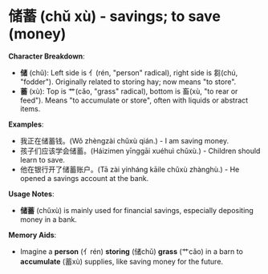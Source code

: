 # **储蓄 (chǔ xù) - savings; to save (money)**

**Character Breakdown**:  
- **储** (chǔ): Left side is 亻(rén, "person" radical), right side is 芻(chú, "fodder"). Originally related to storing hay; now means "to store".  
- **蓄** (xù): Top is 艹(cǎo, "grass" radical), bottom is 畜(xù, "to rear or feed"). Means "to accumulate or store", often with liquids or abstract items.

**Examples**:  
- 我正在储蓄钱。(Wǒ zhèngzài chǔxù qián.) - I am saving money.  
- 孩子们应该学会储蓄。(Háizimen yīnggāi xuéhuì chǔxù.) - Children should learn to save.  
- 他在银行开了储蓄账户。(Tā zài yínháng kāile chǔxù zhànghù.) - He opened a savings account at the bank.

**Usage Notes**:  
- **储蓄** (chǔxù) is mainly used for financial savings, especially depositing money in a bank.

**Memory Aids**:  
- Imagine a **person** (亻rén) **storing** (储chǔ) **grass** (艹cǎo) in a barn to **accumulate** (蓄xù) supplies, like saving money for the future.